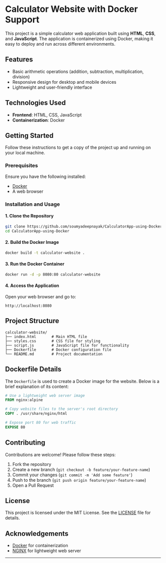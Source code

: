 # Calculator Website with Docker Support

This project is a simple calculator web application built using **HTML**, **CSS**, and **JavaScript**. The application is containerized using Docker, making it easy to deploy and run across different environments.

## Features

- Basic arithmetic operations (addition, subtraction, multiplication, division)
- Responsive design for desktop and mobile devices
- Lightweight and user-friendly interface

## Technologies Used

- **Frontend**: HTML, CSS, JavaScript
- **Containerization**: Docker

## Getting Started

Follow these instructions to get a copy of the project up and running on your local machine.

### Prerequisites

Ensure you have the following installed:

- [Docker](https://www.docker.com/get-started)
- A web browser

### Installation and Usage

#### 1. Clone the Repository

```bash
git clone https://github.com/soumyadeepnayak/CalculatorApp-using-Docker.git
cd CalculatorApp-using-Docker
```

#### 2. Build the Docker Image

```bash
docker build -t calculator-website .
```

#### 3. Run the Docker Container

```bash
docker run -d -p 8080:80 calculator-website
```

#### 4. Access the Application

Open your web browser and go to:

```
http://localhost:8080
```

## Project Structure

```
calculator-website/
├── index.html       # Main HTML file
├── styles.css       # CSS file for styling
├── script.js        # JavaScript file for functionality
├── Dockerfile       # Docker configuration file
└── README.md        # Project documentation
```

## Dockerfile Details

The `Dockerfile` is used to create a Docker image for the website. Below is a brief explanation of its content:

```Dockerfile
# Use a lightweight web server image
FROM nginx:alpine

# Copy website files to the server's root directory
COPY . /usr/share/nginx/html

# Expose port 80 for web traffic
EXPOSE 80
```

## Contributing

Contributions are welcome! Please follow these steps:

1. Fork the repository
2. Create a new branch (`git checkout -b feature/your-feature-name`)
3. Commit your changes (`git commit -m 'Add some feature'`)
4. Push to the branch (`git push origin feature/your-feature-name`)
5. Open a Pull Request

## License

This project is licensed under the MIT License. See the [LICENSE](LICENSE) file for details.

## Acknowledgements

- [Docker](https://www.docker.com/) for containerization
- [NGINX](https://www.nginx.com/) for lightweight web server

---


